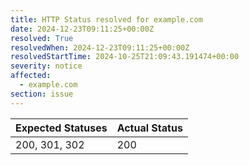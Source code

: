```yaml
---
title: HTTP Status resolved for example.com
date: 2024-12-23T09:11:25+00:00Z
resolved: True
resolvedWhen: 2024-12-23T09:11:25+00:00Z
resolvedStartTime: 2024-10-25T21:09:43.191474+00:00
severity: notice
affected:
  - example.com
section: issue
---
```


| Expected Statuses | Actual Status  |
|-------------------|----------------|
| 200, 301, 302 | 200 |
